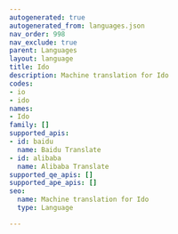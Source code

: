 ```yaml
---
autogenerated: true
autogenerated_from: languages.json
nav_order: 998
nav_exclude: true
parent: Languages
layout: language
title: Ido
description: Machine translation for Ido
codes:
- io
- ido
names:
- Ido
family: []
supported_apis:
- id: baidu
  name: Baidu Translate
- id: alibaba
  name: Alibaba Translate
supported_qe_apis: []
supported_ape_apis: []
seo:
  name: Machine translation for Ido
  type: Language

---
```



